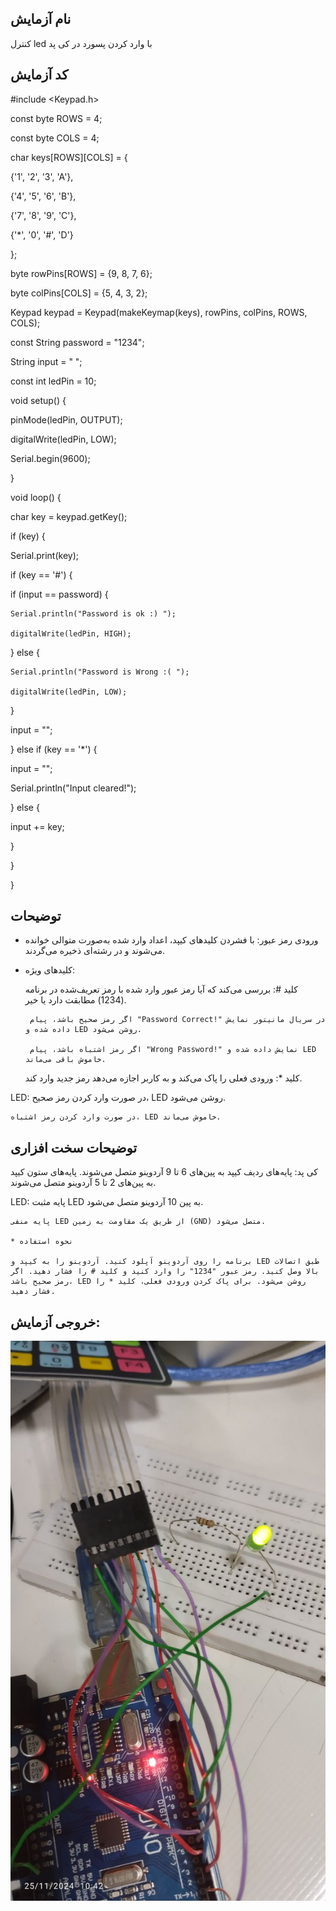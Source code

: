 ## نام آزمایش 
کنترل led با وارد کردن پسورد در کی پد

## کد آزمایش

#include <Keypad.h>

const byte ROWS = 4;

const byte COLS = 4;

char keys[ROWS][COLS] = {

{'1', '2', '3', 'A'},

{'4', '5', '6', 'B'},

{'7', '8', '9', 'C'},

{'*', '0', '#', 'D'}

};

byte rowPins[ROWS] = {9, 8, 7, 6};

byte colPins[COLS] = {5, 4, 3, 2};

Keypad keypad = Keypad(makeKeymap(keys), rowPins, colPins, ROWS, COLS);

const String password = "1234";

String input = " ";

const int ledPin = 10;

void setup() {

pinMode(ledPin, OUTPUT);

digitalWrite(ledPin, LOW);

Serial.begin(9600);

}

void loop() {

char key = keypad.getKey();

if (key) {

Serial.print(key);

if (key == '#') {

  if (input == password) {

    Serial.println("Password is ok :) ");

    digitalWrite(ledPin, HIGH);

  } else {

    Serial.println("Password is Wrong :( ");

    digitalWrite(ledPin, LOW);

  }

  input = "";

} else if (key == '*') {

  input = "";

  Serial.println("Input cleared!");

} else {

  input += key;

}

}

}
## توضیحات

* ورودی رمز عبور: با فشردن کلیدهای کیپد، اعداد وارد شده به‌صورت متوالی خوانده می‌شوند و در رشته‌ای ذخیره می‌گردند.

* کلیدهای ویژه:

    کلید #: بررسی می‌کند که آیا رمز عبور وارد شده با رمز تعریف‌شده در برنامه (1234) مطابقت دارد یا خیر.

       اگر رمز صحیح باشد، پیام "Password Correct!" در سریال مانیتور نمایش داده شده و LED روشن می‌شود.

       اگر رمز اشتباه باشد، پیام "Wrong Password!" نمایش داده شده و LED خاموش باقی می‌ماند.

   کلید *: ورودی فعلی را پاک می‌کند و به کاربر اجازه می‌دهد رمز جدید وارد کند.

LED:
در صورت وارد کردن رمز صحیح، LED روشن می‌شود.

    در صورت وارد کردن رمز اشتباه، LED خاموش می‌ماند.

## توضیحات سخت افزاری

کی پد: پایه‌های ردیف کیپد به پین‌های 6 تا 9 آردوینو متصل می‌شوند. پایه‌های ستون کیپد به پین‌های 2 تا 5 آردوینو متصل می‌شوند.

LED:
    پایه مثبت LED به پین 10 آردوینو متصل می‌شود.
    
    پایه منفی LED از طریق یک مقاومت به زمین (GND) متصل می‌شود.

    * نحوه استفاده

    برنامه را روی آردوینو آپلود کنید. آردوینو را به کیپد و LED طبق اتصالات بالا وصل کنید. رمز عبور "1234" را وارد کنید و کلید # را فشار دهید. اگر رمز صحیح باشد، LED روشن می‌شود. برای پاک کردن ورودی فعلی، کلید * را فشار دهید.


## خروجی آزمایش:

![توضیح تصویر](https://github.com/Rahel12384/Microprocessor-9/blob/main/micro%201/Report%203/IMG_20250107_163455_731.jpg)
